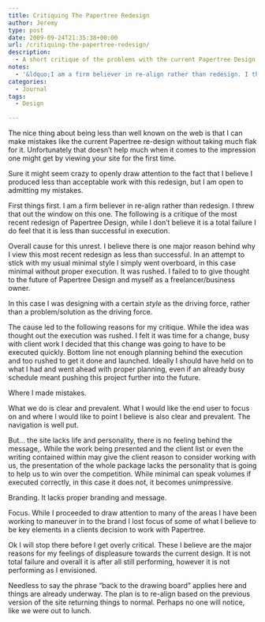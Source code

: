 ```yaml
---
title: Critiquing The Papertree Redesign
author: Jeremy
type: post
date: 2009-09-24T21:35:38+00:00
url: /critiquing-the-papertree-redesign/
description:
  - A short critique of the problems with the current Papertree Design site redesign.
notes:
  - '&ldquo;I am a firm believer in re-align rather than redesign. I threw that out the window on this one.&rdquo;'
categories:
  - Journal
tags:
  - Design

---
```

The nice thing about being less than well known on the web is that I can make mistakes like the current Papertree re-design without taking much flak for it. Unfortunately that doesn&#8217;t help much when it comes to the impression one might get by viewing your site for the first time.

Sure it might seem crazy to openly draw attention to the fact that I believe I produced less than acceptable work with this redesign, but I am open to admitting my mistakes. 

First things first. I am a firm believer in re-align rather than redesign. I threw that out the window on this one. The following is a critique of the most recent redesign of Papertree Design, while I don&#8217;t believe it is a total failure I do feel that it is less than successful in execution.

Overall cause for this unrest. I believe there is one major reason behind why I view this most recent redesign as less than successful. In an attempt to stick with my usual minimal style I simply went overboard, in this case minimal without proper execution. It was rushed. I failed to to give thought to the future of Papertree Design and myself as a freelancer/business owner.

In this case I was designing with a certain _style_ as the driving force, rather than a problem/solution as the driving force. 

The cause led to the following reasons for my critique. While the idea was thought out the execution was rushed. I felt it was time for a change, busy with client work I decided that this change was going to have to be executed quickly. Bottom line not enough planning behind the execution and too rushed to get it done and launched. Ideally I should have held on to what I had and went ahead with proper planning, even if an already busy schedule meant pushing this project further into the future.

Where I made mistakes. 

What we do is clear and prevalent. What I would like the end user to focus on and where I would like to point I believe is also clear and prevalent. The navigation is well put.

But&hellip; the site lacks life and personality, there is no feeling behind the message,. While the work being presented and the client list or even the writing contained within may give the client reason to consider working with us, the presentation of the whole package lacks the personality that is going to help us to win over the competition. While minimal can speak volumes if executed correctly, in this case it does not, it becomes unimpressive.

Branding. It lacks proper branding and message.

Focus. While I proceeded to draw attention to many of the areas I have been working to maneuver in to the brand I lost focus of some of what I believe to be key elements in a clients decision to work with Papertree.

Ok I will stop there before I get overly critical. These I believe are the major reasons for my feelings of displeasure towards the current design. It is not total failure and overall it is after all still performing, however it is not performing as I envisioned.

Needless to say the phrase &#8220;back to the drawing board&#8221; applies here and things are already underway. The plan is to re-align based on the previous version of the site returning things to normal. Perhaps no one will notice, like we were out to lunch.